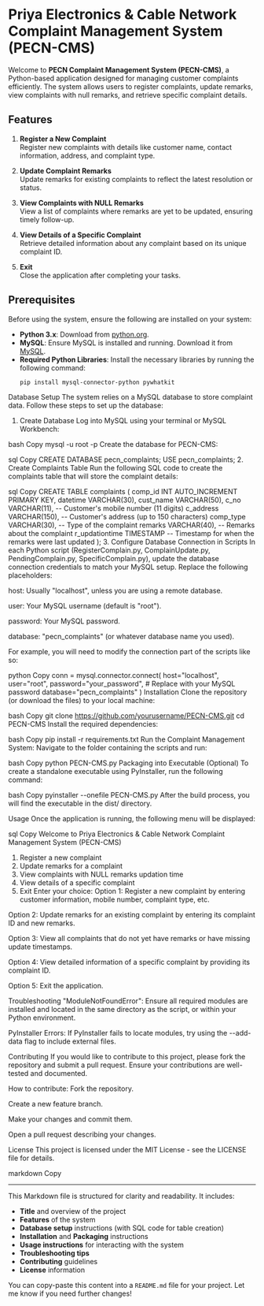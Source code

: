 # Priya Electronics & Cable Network Complaint Management System (PECN-CMS)

Welcome to **PECN Complaint Management System (PECN-CMS)**, a Python-based application designed for managing customer complaints efficiently. The system allows users to register complaints, update remarks, view complaints with null remarks, and retrieve specific complaint details.

## Features

1. **Register a New Complaint**  
   Register new complaints with details like customer name, contact information, address, and complaint type.
   
2. **Update Complaint Remarks**  
   Update remarks for existing complaints to reflect the latest resolution or status.

3. **View Complaints with NULL Remarks**  
   View a list of complaints where remarks are yet to be updated, ensuring timely follow-up.

4. **View Details of a Specific Complaint**  
   Retrieve detailed information about any complaint based on its unique complaint ID.

5. **Exit**  
   Close the application after completing your tasks.

## Prerequisites

Before using the system, ensure the following are installed on your system:

- **Python 3.x**: Download from [python.org](https://www.python.org/downloads/).
- **MySQL**: Ensure MySQL is installed and running. Download it from [MySQL](https://dev.mysql.com/downloads/).
- **Required Python Libraries**: Install the necessary libraries by running the following command:
  ```bash
  pip install mysql-connector-python pywhatkit
Database Setup
The system relies on a MySQL database to store complaint data. Follow these steps to set up the database:

1. Create Database
Log into MySQL using your terminal or MySQL Workbench:

bash
Copy
mysql -u root -p
Create the database for PECN-CMS:

sql
Copy
CREATE DATABASE pecn_complaints;
USE pecn_complaints;
2. Create Complaints Table
Run the following SQL code to create the complaints table that will store the complaint details:

sql
Copy
CREATE TABLE complaints (
    comp_id INT AUTO_INCREMENT PRIMARY KEY,
    datetime VARCHAR(30),
    cust_name VARCHAR(50),
    c_no VARCHAR(11),        -- Customer's mobile number (11 digits)
    c_address VARCHAR(150),  -- Customer's address (up to 150 characters)
    comp_type VARCHAR(30),   -- Type of the complaint
    remarks VARCHAR(40),     -- Remarks about the complaint
    r_updationtime TIMESTAMP -- Timestamp for when the remarks were last updated
);
3. Configure Database Connection in Scripts
In each Python script (RegisterComplain.py, ComplainUpdate.py, PendingComplain.py, SpecificComplain.py), update the database connection credentials to match your MySQL setup. Replace the following placeholders:

host: Usually "localhost", unless you are using a remote database.

user: Your MySQL username (default is "root").

password: Your MySQL password.

database: "pecn_complaints" (or whatever database name you used).

For example, you will need to modify the connection part of the scripts like so:

python
Copy
conn = mysql.connector.connect(
    host="localhost",
    user="root",
    password="your_password",  # Replace with your MySQL password
    database="pecn_complaints"
)
Installation
Clone the repository (or download the files) to your local machine:

bash
Copy
git clone https://github.com/yourusername/PECN-CMS.git
cd PECN-CMS
Install the required dependencies:

bash
Copy
pip install -r requirements.txt
Run the Complaint Management System: Navigate to the folder containing the scripts and run:

bash
Copy
python PECN-CMS.py
Packaging into Executable (Optional)
To create a standalone executable using PyInstaller, run the following command:

bash
Copy
pyinstaller --onefile PECN-CMS.py
After the build process, you will find the executable in the dist/ directory.

Usage
Once the application is running, the following menu will be displayed:

sql
Copy
Welcome to Priya Electronics & Cable Network 
Complaint Management System (PECN-CMS)
1. Register a new complaint
2. Update remarks for a complaint
3. View complaints with NULL remarks updation time
4. View details of a specific complaint
5. Exit
Enter your choice:
Option 1: Register a new complaint by entering customer information, mobile number, complaint type, etc.

Option 2: Update remarks for an existing complaint by entering its complaint ID and new remarks.

Option 3: View all complaints that do not yet have remarks or have missing update timestamps.

Option 4: View detailed information of a specific complaint by providing its complaint ID.

Option 5: Exit the application.

Troubleshooting
"ModuleNotFoundError": Ensure all required modules are installed and located in the same directory as the script, or within your Python environment.

PyInstaller Errors: If PyInstaller fails to locate modules, try using the --add-data flag to include external files.

Contributing
If you would like to contribute to this project, please fork the repository and submit a pull request. Ensure your contributions are well-tested and documented.

How to contribute:
Fork the repository.

Create a new feature branch.

Make your changes and commit them.

Open a pull request describing your changes.

License
This project is licensed under the MIT License - see the LICENSE file for details.

markdown
Copy

---

This Markdown file is structured for clarity and readability. It includes:

- **Title** and overview of the project
- **Features** of the system
- **Database setup** instructions (with SQL code for table creation)
- **Installation** and **Packaging** instructions
- **Usage instructions** for interacting with the system
- **Troubleshooting tips**
- **Contributing** guidelines
- **License** information

You can copy-paste this content into a `README.md` file for your project. Let me know if you need further changes!


